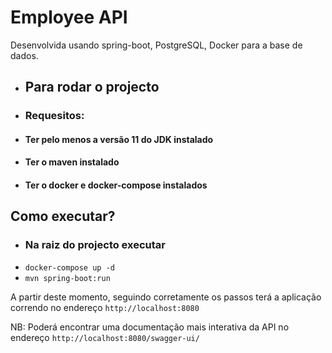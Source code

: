 # Employee API

Desenvolvida usando spring-boot, PostgreSQL, Docker para a base de dados.


- ## Para rodar o projecto
- ### Requesitos:
- #### Ter pelo menos a versão 11 do JDK instalado
- #### Ter o maven instalado
- #### Ter o docker e docker-compose instalados

## Como executar?

- ### Na raiz do projecto executar
- `docker-compose up -d` 
- `mvn spring-boot:run`

A partir deste momento, seguindo corretamente os passos terá a aplicação correndo no endereço `http://localhost:8080`

NB:
Poderá encontrar uma documentação mais interativa da API no endereço `http://localhost:8080/swagger-ui/`
